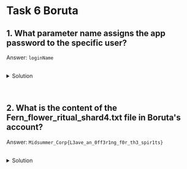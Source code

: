 # Task 6 Boruta

## 1. What parameter name assigns the app password to the specific user?

Answer: `loginName`

<br>

<details>
<summary>Solution</summary>

We must go to the settings. Next we must add Password App.

<img src="./task_6.png" width="700"/>

Now let's see the response.

<img src="./task_6_d.png" width="700"/>

</details>

<br>
<br>

## 2. What is the content of the Fern_flower_ritual_shard4.txt file in Boruta's account?

Answer: `Midsummer_Corp{L3ave_an_0ff3r1ng_f0r_th3_spir1ts}`

<br> 

<details>
<summary>Solution</summary>

Now we must use Postman extension to synchronize cookies and requests with Postman application.

<img src="./task_6_a.png" width="500"/>

Then we must disable automatic redirect in settings.

<img src="./task_6_e.png" width="700"/>

Now we must get Request Token. 

<img src="./task_6_f.png" width="700"/>

And fill it here.

<img src="./task_6_g.png" width="700"/>

We must also find way to avoid security. We can find it in `www\apps\settings\lib\Controller\AuthSettingsController.php`.

We can deduce that loginName must have space on the end. 

<img src="./task_6_c.png" width="700"/>

Then the request is send, we will get this output.

<img src="./task_6_b.png" width="700"/>

Now we must open Nextcloud program or something another. Fill server ip.

<img src="./task_6_h.png" width="600"/>

Then we must grant access in browser.

<img src="./task_6_i.png" width="700"/> 

<img src="./task_6_j.png" width="700"/> 

Then we need to use app now.

<img src="./task_6_k.png" width="700"/> 

Then we need to open file explorer.

<img src="./task_6_l.png" width="700"/> 

Here we go. We have file with the answer.

<img src="./task_6_m.png" width="700"/> 

</details>
